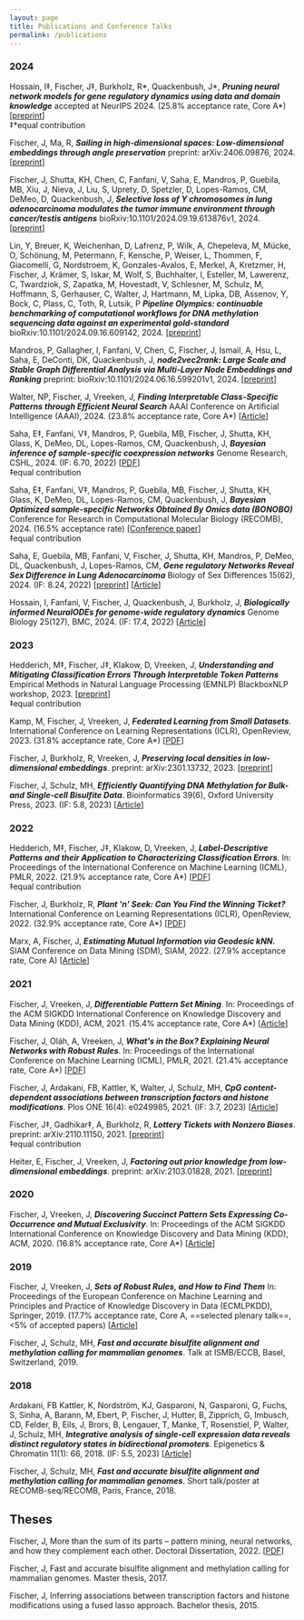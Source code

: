 ```yaml
---
layout: page
title: Publications and Conference Talks
permalink: /publications
---
```


### 2024

Hossain, I‡, Fischer, J‡, Burkholz, R\*, Quackenbush, J\*, ***Pruning neural network models for gene regulatory dynamics using data and domain knowledge*** accepted at NeurIPS 2024. (25.8% acceptance rate, Core A*) \[[preprint](https://arxiv.org/abs/2403.04805)\]\
‡\*equal contribution

Fischer, J, Ma, R, ***Sailing in high-dimensional spaces: Low-dimensional embeddings through angle preservation*** preprint: arXiv:2406.09876, 2024. \[[preprint](https://arxiv.org/abs/2406.09876)\]

Fischer, J, Shutta, KH, Chen, C, Fanfani, V, Saha, E, Mandros, P, Guebila, MB, Xiu, J, Nieva, J, Liu, S, Uprety, D, Spetzler, D, Lopes-Ramos, CM, DeMeo, D, Quackenbush, J, ***Selective loss of Y chromosomes in lung adenocarcinoma modulates the tumor immune environment through cancer/testis antigens*** bioRxiv:10.1101/2024.09.19.613876v1, 2024. \[[preprint](https://www.biorxiv.org/content/10.1101/2024.09.19.613876v1)\]

Lin, Y, Breuer, K, Weichenhan, D, Lafrenz, P, Wilk, A, Chepeleva, M, Mücke, O, Schönung, M, Petermann, F, Kensche, P, Weiser, L, Thommen, F, Giacomelli, G, Nordstroem, K, Gonzales-Avalos, E, Merkel, A, Kretzmer, H, Fischer, J, Krämer, S, Iskar, M, Wolf, S, Buchhalter, I, Esteller, M, Lawerenz, C, Twardziok, S, Zapatka, M, Hovestadt, V, Schlesner, M, Schulz, M, Hoffmann, S, Gerhauser, C, Walter, J, Hartmann, M, Lipka, DB, Assenov, Y, Bock, C, Plass, C, Toth, R, Lutsik, P ***Pipeline Olympics: continuable benchmarking of computational workflows for DNA methylation sequencing data against an experimental gold-standard*** bioRxiv:10.1101/2024.09.16.609142, 2024. \[[preprint](https://www.biorxiv.org/content/10.1101/2024.09.16.609142v1)\]

Mandros, P, Gallagher, I, Fanfani, V, Chen, C, Fischer, J, Ismail, A, Hsu, L, Saha, E, DeConti, DK, Quackenbush, J, ***node2vec2rank: Large Scale and Stable Graph Differential Analysis via Multi-Layer Node Embeddings and Ranking*** preprint: bioRxiv:10.1101/2024.06.16.599201v1, 2024. \[[preprint](https://www.biorxiv.org/content/10.1101/2024.06.16.599201v1)\]

Walter, NP, Fischer, J, Vreeken, J, ***Finding Interpretable Class-Specific Patterns through Efficient Neural Search*** AAAI Conference on Artificial Intelligence (AAAI), 2024. (23.8% acceptance rate, Core A*) \[[Article](https://ojs.aaai.org/index.php/AAAI/article/view/28756)\]


Saha, E‡, Fanfani, V‡, Mandros, P, Guebila, MB, Fischer, J, Shutta, KH, Glass, K, DeMeo, DL, Lopes-Ramos, CM, Quackenbush, J, ***Bayesian inference of sample-specific coexpression networks*** Genome Research, CSHL, 2024. (IF: 6.70, 2022) \[[PDF](https://genome.cshlp.org/content/early/2024/08/10/gr.279117.124.full.pdf)\]\
‡equal contribution

Saha, E‡, Fanfani, V‡, Mandros, P, Guebila, MB, Fischer, J, Shutta, KH, Glass, K, DeMeo, DL, Lopes-Ramos, CM, Quackenbush, J, ***Bayesian Optimized sample-specific Networks Obtained By Omics data (BONOBO)*** Conference for Research in Computational Molecular Biology (RECOMB), 2024. (16.5% acceptance rate) \[[Conference paper](https://link.springer.com/chapter/10.1007/978-1-0716-3989-4_23)\]\
‡equal contribution

Saha, E, Guebila, MB, Fanfani, V, Fischer, J, Shutta, KH, Mandros, P, DeMeo, DL, Quackenbush, J, Lopes-Ramos, CM, ***Gene regulatory Networks Reveal Sex Difference in Lung Adenocarcinoma*** Biology of Sex Differences 15(62), 2024. (IF: 8.24, 2022) \[[preprint](https://www.biorxiv.org/content/10.1101/2023.09.22.559001v1)\] \[[Article](https://link.springer.com/article/10.1186/s13293-024-00634-y)\]


Hossain, I, Fanfani, V, Fischer, J, Quackenbush, J, Burkholz, J, ***Biologically informed NeuralODEs for genome-wide regulatory dynamics*** Genome Biology 25(127), BMC, 2024. (IF: 17.4, 2022) \[[Article](https://genomebiology.biomedcentral.com/articles/10.1186/s13059-024-03264-0)\]


### 2023

Hedderich, M‡, Fischer, J‡, Klakow, D, Vreeken, J, ***Understanding and Mitigating Classification Errors Through Interpretable Token Patterns*** Empirical Methods in Natural Language Processing (EMNLP) BlackboxNLP workshop, 2023. \[[preprint](https://arxiv.org/abs/2311.10920)\]\
‡equal contribution

Kamp, M, Fischer, J, Vreeken, J, ***Federated Learning from Small Datasets***. International Conference on Learning Representations (ICLR), OpenReview, 2023. (31.8% acceptance rate, Core A*) \[[PDF](https://openreview.net/forum?id=hDDV1lsRV8)\]

Fischer, J, Burkholz, R, Vreeken, J, ***Preserving local densities in low-dimensional embeddings***. preprint: arXiv:2301.13732, 2023.  \[[preprint](https://arxiv.org/abs/2301.13732)\]

Fischer, J, Schulz, MH, ***Efficiently Quantifying DNA Methylation for Bulk- and Single-cell Bisulfite Data***. Bioinformatics 39(6), Oxford University Press, 2023. (IF: 5.8, 2023) \[[Article](https://academic.oup.com/bioinformatics/article/39/6/btad386/7199582)\]

### 2022

Hedderich, M‡, Fischer, J‡, Klakow, D, Vreeken, J, ***Label-Descriptive Patterns and their Application to Characterizing Classification Errors***. In: Proceedings of the International Conference on Machine Learning (ICML), PMLR, 2022. (21.9% acceptance rate, Core A*)  \[[PDF](https://proceedings.mlr.press/v162/hedderich22a/hedderich22a.pdf)\]\
‡equal contribution

Fischer, J, Burkholz, R, ***Plant 'n' Seek: Can You Find the Winning Ticket?***
International Conference on Learning Representations (ICLR), OpenReview, 2022. (32.9% acceptance rate, Core A*)  \[[PDF](https://openreview.net/pdf?id=9n9c8sf0xm)\]

Marx, A, Fischer, J, ***Estimating Mutual Information via Geodesic kNN.***
SIAM Conference on Data Mining (SDM), SIAM, 2022. (27.9% acceptance rate, Core A)  \[[Article](https://epubs.siam.org/doi/abs/10.1137/1.9781611977172.47)\]

### 2021

Fischer, J, Vreeken, J, ***Differentiable Pattern Set Mining***. In: Proceedings of the ACM SIGKDD International Conference on Knowledge Discovery and Data Mining (KDD), ACM, 2021. (15.4% acceptance rate, Core A*)  \[[Article](https://dl.acm.org/doi/10.1145/3447548.3467348)\]

Fischer, J, Oláh, A, Vreeken, J, ***What's in the Box? Explaining Neural Networks with Robust Rules***. In: Proceedings of the International Conference on Machine Learning (ICML), PMLR, 2021. (21.4% acceptance rate, Core A*)  \[[PDF](https://proceedings.mlr.press/v139/fischer21b/fischer21b.pdf)\]

Fischer, J, Ardakani, FB, Kattler, K, Walter, J, Schulz, MH, ***CpG content-dependent associations between transcription factors and histone modifications***. Plos ONE 16(4): e0249985, 2021. (IF: 3.7, 2023)  \[[Article](https://journals.plos.org/plosone/article?id=10.1371/journal.pone.0249985)\]

Fischer, J‡, Gadhikar‡, A, Burkholz, R, ***Lottery Tickets with Nonzero Biases***. preprint: arXiv:2110.11150, 2021.  \[[preprint](https://arxiv.org/abs/2110.11150)\]\
‡equal contribution

Heiter, E, Fischer, J, Vreeken, J, ***Factoring out prior knowledge from low-dimensional embeddings***. preprint: arXiv:2103.01828, 2021.  \[[preprint](https://arxiv.org/abs/2103.01828)\]

### 2020

Fischer, J, Vreeken, J, ***Discovering Succinct Pattern Sets Expressing Co-Occurrence and Mutual Exclusivity***. In: Proceedings of the ACM SIGKDD International Conference on Knowledge Discovery and Data Mining (KDD), ACM, 2020. (16.8% acceptance rate, Core A*)  \[[Article](https://dl.acm.org/doi/10.1145/3394486.3403124)\]

### 2019

Fischer, J, Vreeken, J, ***Sets of Robust Rules, and How to Find Them*** In: Proceedings of the European Conference on Machine Learning and Principles and Practice of Knowledge Discovery in Data (ECMLPKDD), Springer, 2019. (17.7% acceptance rate, Core A, ==selected plenary talk==, <5% of accepted papers)  \[[Article](https://link.springer.com/chapter/10.1007/978-3-030-46150-8_3)\]

Fischer, J, Schulz, MH, ***Fast and accurate bisulfite alignment and methylation calling for mammalian genomes***. Talk at ISMB/ECCB, Basel, Switzerland, 2019.

### 2018

Ardakani, FB Kattler, K, Nordström, KJ, Gasparoni, N, Gasparoni, G, Fuchs, S, Sinha, A, Barann, M, Ebert, P, Fischer, J, Hutter, B, Zipprich, G, Imbusch, CD, Felder, B, Eils, J, Brors, B, Lengauer, T, Manke, T, Rosenstiel, P, Walter, J, Schulz, MH, ***Integrative analysis of single-cell expression data reveals distinct regulatory states in bidirectional promoters***. Epigenetics & Chromatin 11(1): 66, 2018. (IF: 5.5, 2023)  \[[Article](https://epigeneticsandchromatin.biomedcentral.com/articles/10.1186/s13072-018-0236-7)\]

Fischer, J, Schulz, MH, ***Fast and accurate bisulfite alignment and methylation calling for mammalian genomes***. Short talk/poster at RECOMB-seq/RECOMB, Paris, France, 2018.


## Theses

Fischer, J, More than the sum of its parts – pattern mining, neural networks, and how they complement each other. Doctoral Dissertation, 2022.  \[[PDF](https://publikationen.sulb.uni-saarland.de/handle/20.500.11880/33893?locale=en)\]

Fischer, J, Fast and accurate bisulfite alignment and methylation calling for mammalian genomes. Master thesis, 2017.

Fischer, J, Inferring associations between transcription factors and histone modifications using a fused lasso approach. Bachelor thesis, 2015.

